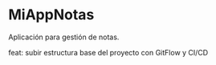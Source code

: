 # MiAppNotas

Aplicación para gestión de notas.

feat: subir estructura base del proyecto con GitFlow y CI/CD
